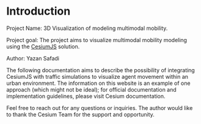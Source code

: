 # Introduction
 
Project Name: 3D Visualization of modeling multimodal mobility.

Project goal: The project aims to visualize multimodal mobility modeling using the [CesiumJS](https://cesium.com/platform/cesiumjs/) solution.

Author: Yazan Safadi

The following documentation aims to describe the possibility of integrating CesiumJS with traffic simulations to visualize agent movement within an urban environment. The information on this website is an example of one approach (which might not be ideal); for official documentation and implementation guidelines, please visit Cesium documentation.

Feel free to reach out for any questions or inquiries. The author would like to thank the Cesium Team for the support and opportunity.
